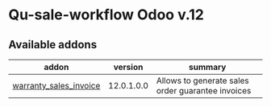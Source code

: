 #
Qu-sale-workflow Odoo v.12
==========================

[//]: # (addons)

Available addons
----------------
addon | version | summary
--- | --- | ---
[warranty_sales_invoice](warranty_sales_invoice/) | 12.0.1.0.0 | Allows to generate sales order guarantee invoices


[//]: # (end addons)